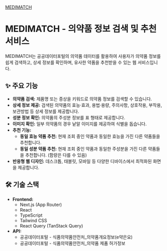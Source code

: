 
[MEDIMATCH](https://medimatch-three.vercel.app)

# MEDIMATCH - 의약품 정보 검색 및 추천 서비스

MEDIMATCH는 공공데이터포털의 의약품 데이터를 활용하여 사용자가 의약품 정보를 쉽게 검색하고, 상세 정보를 확인하며, 유사한 약품을 추천받을 수 있는 웹 서비스입니다.

## ✨ 주요 기능

- **의약품 검색:** 제품명 또는 증상을 키워드로 의약품 정보를 검색할 수 있습니다.
- **상세 정보 제공:** 검색된 의약품의 효능·효과, 용법·용량, 주의사항, 상호작용, 부작용, 보관방법 등 상세 정보를 제공합니다.
- **성분 정보 확인:** 의약품의 주성분 정보를 표 형태로 제공합니다.
- **이미지 확인:** 일부 의약품의 경우 낱알 이미지를 제공하여 식별을 돕습니다.
- **추천 기능:**
  - **동일 효능 약품 추천:** 현재 조회 중인 약품과 동일한 효능을 가진 다른 약품들을 추천합니다.
  - **동일 성분 약품 추천:** 현재 조회 중인 약품과 동일한 주성분을 가진 다른 약품들을 추천합니다. (함량은 다를 수 있음)
- **반응형 웹 디자인:** 데스크톱, 태블릿, 모바일 등 다양한 디바이스에서 최적화된 화면을 제공합니다.

## 🛠️ 기술 스택

- **Frontend:**
  - Next.js (App Router)
  - React
  - TypeScript
  - Tailwind CSS
  - React Query (TanStack Query)
- **API:**
  - 공공데이터포털 - 식품의약품안전처\_의약품개요정보(e약은요)
  - 공공데이터포털 - 식품의약품안전처\_의약품 제품 허가정보

